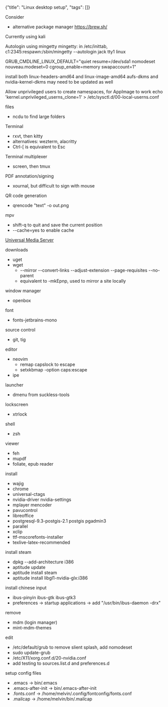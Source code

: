 {"title": "Linux desktop setup", "tags": []}

Consider
* alternative package manager https://brew.sh/

Currently using kali

Autologin using mingetty mingetty: in /etc/inittab,
c1:2345:respawn:/sbin/mingetty --autologin jack tty1 linux

GRUB_CMDLINE_LINUX_DEFAULT="quiet resume=/dev/sda1 nomodeset nouveau.modeset=0 cgroup_enable=memory swapaccount=1"

install both linux-headers-amd64 and linux-image-amd64
aufs-dkms and nvidia-kernel-dkms may need to be updated as well

Allow unprivileged users to create namespaces, for AppImage to work
echo 'kernel.unprivileged_userns_clone=1' > /etc/sysctl.d/00-local-userns.conf

files
* ncdu to find large folders

Terminal
* rxvt, then kitty
* alternatives: wezterm, alacritty
* Ctrl-[ is equivalent to Esc

Terminal multiplexer
* screen, then tmux

PDF annotation/signing
* xournal, but difficult to sign with mouse

QR code generation
* qrencode "text" -o out.png

mpv
* shift-q to quit and save the current position
* --cache=yes to enable cache

[Universal Media Server](https://www.universalmediaserver.com/)

downloads
* uget
* wget
  * --mirror --convert-links --adjust-extension --page-requisites --no-parent
  * equivalent to -mkEpnp, used to mirror a site locally

window manager
* openbox

font
* fonts-jetbrains-mono

source control
* git, tig

editor
* neovim
  * remap capslock to escape
  * setxkbmap -option caps:escape
* ipe

launcher
* dmenu from suckless-tools

lockscreen
* xtrlock

shell
* zsh

viewer
* feh
* mupdf
* foliate, epub reader

install
* wajig
* chrome
* universal-ctags
* nvidia-driver nvidia-settings
* mplayer mencoder
* pavucontrol
* libreoffice
* postgresql-9.3-postgis-2.1 postgis pgadmin3
* parallel
* xclip
* ttf-mscorefonts-installer
* texlive-latex-recommended

install steam
* dpkg --add-architecture i386
* aptitude update
* aptitude install steam
* aptitude install libgl1-nvidia-glx:i386

install chinese input
* ibus-pinyin ibus-gtk ibus-gtk3
* preferences -> startup applications -> add "/usr/bin/ibus-daemon -drx"

remove
* mdm (login manager)
* mint-mdm-themes

edit
* /etc/default/grub to remove slient splash, add nomodeset
* sudo update-grub
* /etc/X11/xorg.conf.d/20-nvidia.conf
* add testing to sources.list.d and preferences.d

setup config files
* .emacs -> bin/.emacs
* .emacs-after-init -> bin/.emacs-after-init
* .fonts.conf -> /home/melvin/.config/fontconfig/fonts.conf
* .mailcap -> /home/melvin/bin/.mailcap
